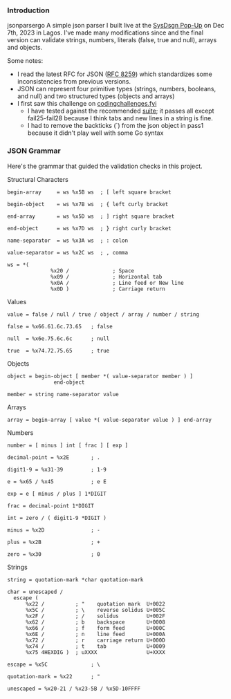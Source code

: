 ### Introduction
jsonparsergo A simple json parser I built live at the [SysDsgn Pop-Up](https://x.com/sysdsgn/status/1731710772714033305) on Dec 7th, 2023 in Lagos. I've made many modifications since and the final version can validate strings, numbers, literals (false, true and null), arrays and objects.

Some notes:
- I read the latest RFC for JSON ([RFC 8259](https://datatracker.ietf.org/doc/html/rfc8259)) which standardizes some inconsistencies from previous versions.
- JSON can represent four primitive types (strings, numbers, booleans, and null) and two structured types (objects and arrays)
- I first saw this challenge on [codingchallenges.fyi](https://codingchallenges.fyi/challenges/challenge-json-parser/)
  - I have tested against the recommended [suite](http://www.json.org/JSON_checker/); it passes all except fail25-fail28 because I think tabs and new lines in a string is fine.
  - I had to remove the backticks (`) from the json object in pass1 because it didn't play well with some Go syntax

### JSON Grammar
Here's the grammar that guided the validation checks in this project.

Structural Characters
```
begin-array     = ws %x5B ws  ; [ left square bracket

begin-object    = ws %x7B ws  ; { left curly bracket

end-array       = ws %x5D ws  ; ] right square bracket

end-object      = ws %x7D ws  ; } right curly bracket

name-separator  = ws %x3A ws  ; : colon

value-separator = ws %x2C ws  ; , comma

ws = *(
              %x20 /              ; Space
              %x09 /              ; Horizontal tab
              %x0A /              ; Line feed or New line
              %x0D )              ; Carriage return
```

Values 
```
value = false / null / true / object / array / number / string

false = %x66.61.6c.73.65   ; false

null  = %x6e.75.6c.6c      ; null

true  = %x74.72.75.65      ; true
```

Objects 

```
object = begin-object [ member *( value-separator member ) ]
               end-object

member = string name-separator value
```

Arrays 

```
array = begin-array [ value *( value-separator value ) ] end-array
```

Numbers

```
number = [ minus ] int [ frac ] [ exp ]

decimal-point = %x2E       ; .

digit1-9 = %x31-39         ; 1-9

e = %x65 / %x45            ; e E

exp = e [ minus / plus ] 1*DIGIT

frac = decimal-point 1*DIGIT

int = zero / ( digit1-9 *DIGIT )

minus = %x2D               ; -

plus = %x2B                ; +

zero = %x30                ; 0
```

Strings
```
string = quotation-mark *char quotation-mark

char = unescaped /
  escape (
      %x22 /          ; "    quotation mark  U+0022
      %x5C /          ; \    reverse solidus U+005C
      %x2F /          ; /    solidus         U+002F
      %x62 /          ; b    backspace       U+0008
      %x66 /          ; f    form feed       U+000C
      %x6E /          ; n    line feed       U+000A
      %x72 /          ; r    carriage return U+000D
      %x74 /          ; t    tab             U+0009
      %x75 4HEXDIG )  ; uXXXX                U+XXXX

escape = %x5C              ; \

quotation-mark = %x22      ; "

unescaped = %x20-21 / %x23-5B / %x5D-10FFFF
```